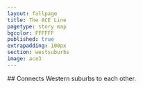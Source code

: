 ```yaml
---
layout: fullpage
title: The ACE Line
pagetype: story map
bgcolor: FFFFFF
published: true
extrapadding: 100px
section: westsuburbs
image: ace3
---
```

<div class="mapstage"></div>
## Connects Western suburbs to each other. 
